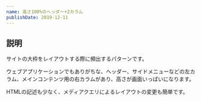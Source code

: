 ```yaml
---
name: 高さ100%のヘッダー+2カラム
publishDate: 2019-12-11
---
```


## 説明

サイトの大枠をレイアウトする際に頻出するパターンです。

ウェブアプリケーションでもありがちな、ヘッダー、サイドメニューなどの左カラム、メインコンテンツ用の右カラムがあり、高さが画面いっぱいになります。

HTMLの記述も少なく、メディアクエリによるレイアウトの変更も簡単です。